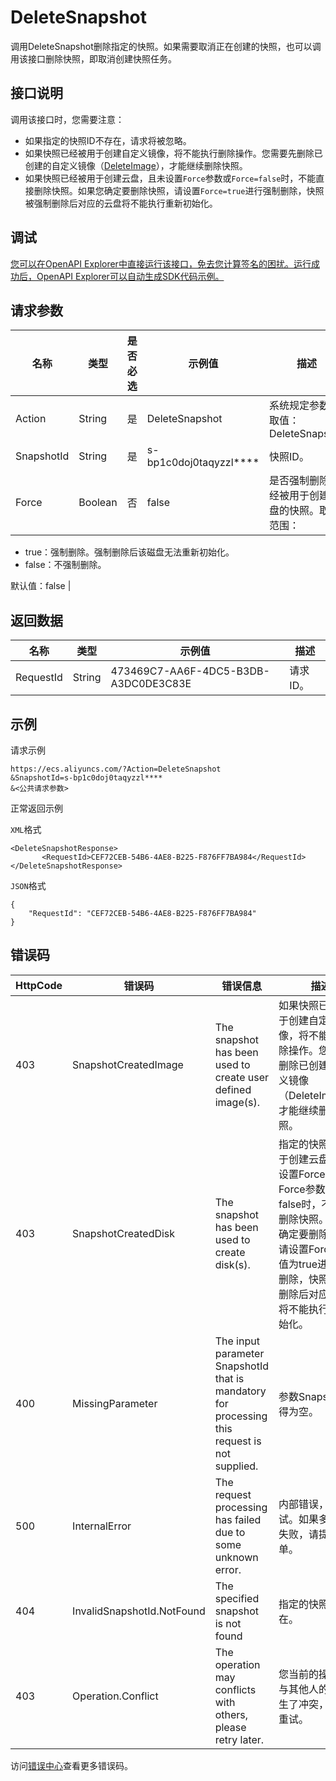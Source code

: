 # DeleteSnapshot

调用DeleteSnapshot删除指定的快照。如果需要取消正在创建的快照，也可以调用该接口删除快照，即取消创建快照任务。

## 接口说明

调用该接口时，您需要注意：

-   如果指定的快照ID不存在，请求将被忽略。
-   如果快照已经被用于创建自定义镜像，将不能执行删除操作。您需要先删除已创建的自定义镜像（[DeleteImage](~~25537~~)），才能继续删除快照。
-   如果快照已经被用于创建云盘，且未设置`Force`参数或`Force=false`时，不能直接删除快照。如果您确定要删除快照，请设置`Force=true`进行强制删除，快照被强制删除后对应的云盘将不能执行重新初始化。

## 调试

[您可以在OpenAPI Explorer中直接运行该接口，免去您计算签名的困扰。运行成功后，OpenAPI Explorer可以自动生成SDK代码示例。](https://api.aliyun.com/#product=Ecs&api=DeleteSnapshot&type=RPC&version=2014-05-26)

## 请求参数

|名称|类型|是否必选|示例值|描述|
|--|--|----|---|--|
|Action|String|是|DeleteSnapshot|系统规定参数。取值：DeleteSnapshot |
|SnapshotId|String|是|s-bp1c0doj0taqyzzl\*\*\*\*|快照ID。 |
|Force|Boolean|否|false|是否强制删除已经被用于创建云盘的快照。取值范围：

 -   true：强制删除。强制删除后该磁盘无法重新初始化。
-   false：不强制删除。

 默认值：false |

## 返回数据

|名称|类型|示例值|描述|
|--|--|---|--|
|RequestId|String|473469C7-AA6F-4DC5-B3DB-A3DC0DE3C83E|请求ID。 |

## 示例

请求示例

```
https://ecs.aliyuncs.com/?Action=DeleteSnapshot
&SnapshotId=s-bp1c0doj0taqyzzl****
&<公共请求参数>
```

正常返回示例

`XML`格式

```
<DeleteSnapshotResponse>
       <RequestId>CEF72CEB-54B6-4AE8-B225-F876FF7BA984</RequestId>
</DeleteSnapshotResponse>
```

`JSON`格式

```
{
    "RequestId": "CEF72CEB-54B6-4AE8-B225-F876FF7BA984"
}
```

## 错误码

|HttpCode|错误码|错误信息|描述|
|--------|---|----|--|
|403|SnapshotCreatedImage|The snapshot has been used to create user defined image\(s\).|如果快照已经被用于创建自定义镜像，将不能执行删除操作。您需要先删除已创建的自定义镜像（DeleteImage），才能继续删除快照。|
|403|SnapshotCreatedDisk|The snapshot has been used to create disk\(s\).|指定的快照已经用于创建云盘，当未设置Force参数或Force参数值为false时，不能直接删除快照。如果您确定要删除快照，请设置Force参数值为true进行强制删除，快照被强制删除后对应的云盘将不能执行重新初始化。|
|400|MissingParameter|The input parameter SnapshotId that is mandatory for processing this request is not supplied.|参数SnapshotId不得为空。|
|500|InternalError|The request processing has failed due to some unknown error.|内部错误，请重试。如果多次尝试失败，请提交工单。|
|404|InvalidSnapshotId.NotFound|The specified snapshot is not found|指定的快照不存在。|
|403|Operation.Conflict|The operation may conflicts with others, please retry later.|您当前的操作可能与其他人的操作产生了冲突，请稍后重试。|

访问[错误中心](https://error-center.aliyun.com/status/product/Ecs)查看更多错误码。

